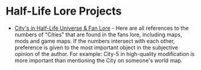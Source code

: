 # Half-Life Lore Projects

* [City's in Half-Life Universe & Fan Lore](https://github.com/users/NightK0T/projects/1/views/1) - Here are all references to the numbers of "Cities" that are found in the fans lore, including maps, mods and game maps. If the numbers intersect with each other, preference is given to the most important object in the subjective opinion of the author. For example: City-5 in high-quality modification is more important than mentioning the City on someone's world map.

